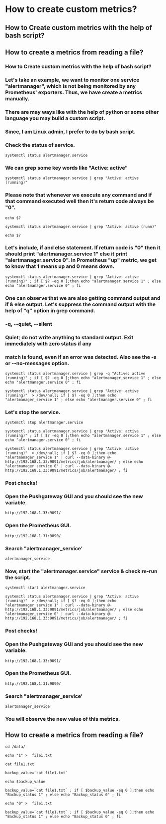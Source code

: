 # How to create custom metrics?

## How to Create custom metrics with the help of bash script?
## How to create a metrics from reading a file?

### How to Create custom metrics with the help of bash script?

### Let's take an example, we want to monitor one service "alertmanager", which is not being monitored by any Prometheus' exporters. Thus, we have create a metrics manually. 
### There are may ways like with the help of python or some other language you may build a custom script. 
### Since, I am Linux admin, I prefer to do by bash script. 

### Check the status of service.

```
systemctl status alertmanager.service 
```

### We can grep some key words like "Active: active"
```
systemctl status alertmanager.service | grep "Active: active (running)"
```
### Please note that whenever we execute any command and if that command executed well then it's return code always be "0".
```
echo $?
```

```
systemctl status alertmanager.service | grep "Active: active (runn)"
```

```
echo $?
```

### Let's include, if and else statement. If return code is "0" then it should print "alertmanager.service 1" else it print "alertmanager.service 0". In Prometheus "up" metric, we get to know that 1  means up and 0 means down.
```
systemctl status alertmanager.service | grep "Active: active (running)" ; if [ $? -eq 0 ];then echo "alertmanager.service 1" ; else echo "alertmanager.service 0" ; fi 
```
### One can observe that we are also getting command output and if & else output. Let's suppress the command output with the help of "q" option in grep command.
### -q, --quiet, --silent
###      Quiet; do not write anything to standard output.  Exit immediately with zero status if any
###      match is found, even if an error was detected.  Also see the -s or --no-messages option.

```
systemctl status alertmanager.service | grep -q "Active: active (running)" ; if [ $? -eq 0 ];then echo "alertmanager_service 1" ; else echo "alertmanager.service 0" ; fi 
```

```
systemctl status alertmanager.service | grep "Active: active (running)"  > /dev/null; if [ $? -eq 0 ];then echo "alertmanager_service 1" ; else echo "alertmanager.service 0" ; fi 
```
### Let's stop the service.

```
systemctl stop alertmanager.service 
```

```
systemctl status alertmanager.service | grep "Active: active (running)" ; if [ $? -eq 0 ];then echo "alertmanager.service 1" ; else echo "alertmanager.service 0" ; fi
```


```
systemctl status alertmanager.service | grep "Active: active (running)"  > /dev/null; if [ $? -eq 0 ];then echo "alertmanager_service 1" | curl --data-binary @- http://192.168.1.33:9091/metrics/job/alertmanager/ ; else echo "alertmanager_service 0" | curl --data-binary @- http://192.168.1.33:9091/metrics/job/alertmanager/ ; fi
```

### Post checks!

### Open the Pushgateway GUI and you should see the new variable.
```
http://192.168.1.33:9091/
```

### Open the Prometheus GUI.
```
http://192.168.1.31:9090/
```
### Search "alertmanager_service'
```
alertmanager_service
```

### Now, start the "alertmanager.service" service & check re-run the script.


```
systemctl start alertmanager.service 
```

```
systemctl status alertmanager.service | grep "Active: active (running)"  > /dev/null; if [ $? -eq 0 ];then echo "alertmanager_service 1" | curl --data-binary @- http://192.168.1.33:9091/metrics/job/alertmanager/ ; else echo "alertmanager_service 0" | curl --data-binary @- http://192.168.1.33:9091/metrics/job/alertmanager/ ; fi
```
### Post checks!

### Open the Pushgateway GUI and you should see the new variable.
```
http://192.168.1.33:9091/
```


### Open the Prometheus GUI.
```
http://192.168.1.31:9090/
```
### Search "alertmanager_service'
```
alertmanager_service
```
### You will observe the new value of this metrics.


## How to create a metrics from reading a file?
```
cd /data/
```

```
echo "1" >  file1.txt
```

```
cat file1.txt 
```

```
backup_value=`cat file1.txt`
```

```
echo $backup_value
```

```
backup_value=`cat file1.txt` ; if [ $backup_value -eq 0 ];then echo "Backup_status 1" ; else echo "Backup_status 0" ; fi
```

```
echo "0" >  file1.txt 
```

```
backup_value=`cat file1.txt` ; if [ $backup_value -eq 0 ];then echo "Backup_status 1" ; else echo "Backup_status 0" ; fi
```
